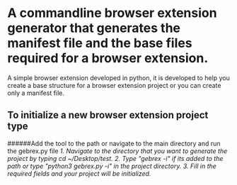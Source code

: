 # A commandline browser extension generator that generates the manifest file and the base files required for a browser extension.

A simple browser extension developed in python, it is developed to help you create a base structure for a browser extension project or you can create only a manifest file.

## To initialize a new browser extension project type
######Add the tool to the path or navigate to the main directory and run the gebrex.py file
	*1. Navigate to the directory that you want to generate the project by typing  cd ~/Desktop/test.*
	*2. Type "gebrex -i" if its added to the path or type "python3 gebrex.py -i" in the project directory.*
	*3. Fill in the required fields and your project will be initialized.*
